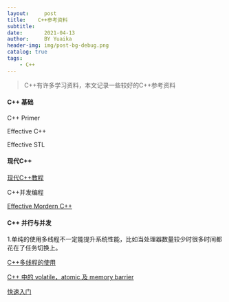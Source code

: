 ```yaml
---
layout:     post
title:    C++参考资料
subtitle:   
date:       2021-04-13
author:     BY Yuaika
header-img: img/post-bg-debug.png
catalog: true
tags:
    - C++
---
```


> C++有许多学习资料，本文记录一些较好的C++参考资料

#### C++ 基础

C++ Primer

Effective C++

Effective STL



#### 现代C++

[现代C++教程](https://changkun.de/modern-cpp/zh-cn/01-intro/)

C++并发编程

[Effective Mordern C++](https://vivym.gitbooks.io/effective-modern-cpp-zh/content/DeducingTypes/1-Understand-template-type-deduction.html)



#### C++ 并行与并发

1.单纯的使用多线程不一定能提升系统性能，比如当处理器数量较少时很多时间都花在了任务切换上。

[C++多线程的使用](https://blog.csdn.net/sjc_0910/article/details/118861539)

[C++ 中的 volatile，atomic 及 memory barrier](https://gaomf.cn/2020/09/11/Cpp_Volatile_Atomic_Memory_barrier/)

[快速入门](https://paul.pub/cpp-concurrency/)
